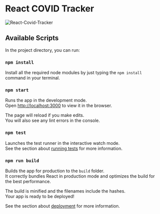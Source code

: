 # React COVID Tracker
![React-Covid-Tracker](https://socialify.git.ci/bhavesh1129/CovidTracker-using-Reactjs/image?font=Inter&language=1&owner=1&pattern=Charlie%20Brown&theme=Dark)

## Available Scripts

In the project directory, you can run:

### `npm install`

Install all the required node modules by just typing the `npm install` command in your terminal.

### `npm start`

Runs the app in the development mode.<br />
Open [http://localhost:3000](http://localhost:3000) to view it in the browser.

The page will reload if you make edits.<br />
You will also see any lint errors in the console.

### `npm test`

Launches the test runner in the interactive watch mode.<br />
See the section about [running tests](https://facebook.github.io/create-react-app/docs/running-tests) for more information.

### `npm run build`

Builds the app for production to the `build` folder.<br />
It correctly bundles React in production mode and optimizes the build for the best performance.

The build is minified and the filenames include the hashes.<br />
Your app is ready to be deployed!

See the section about [deployment](https://facebook.github.io/create-react-app/docs/deployment) for more information.
